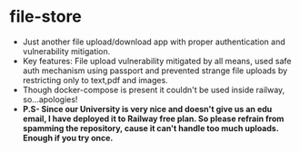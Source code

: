 # file-store
- Just another file upload/download app with proper authentication and vulnerability mitigation.
- Key features: File upload vulnerability mitigated by all means, used safe auth mechanism using passport and prevented strange file uploads by restricting only to text,pdf and images.
- Though docker-compose is present it couldn't be used inside railway, so...apologies!
- **P.S- Since our University is very nice and doesn't give us an edu email, I have deployed it to Railway free plan. So please refrain from spamming the repository, cause it can't handle too much uploads. Enough if you try once.**
